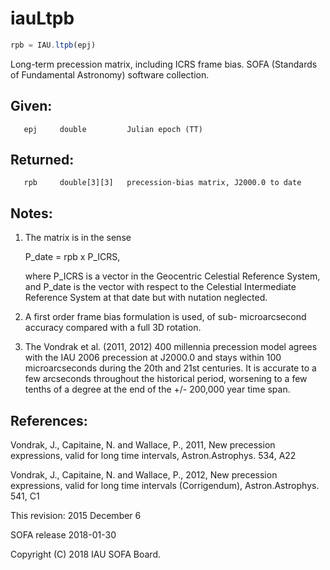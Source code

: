 # iauLtpb

```js
rpb = IAU.ltpb(epj)
```

Long-term precession matrix, including ICRS frame bias.
SOFA (Standards of Fundamental Astronomy) software collection.


## Given:
```
   epj     double         Julian epoch (TT)
```

## Returned:
```
   rpb     double[3][3]   precession-bias matrix, J2000.0 to date
```

## Notes:

1) The matrix is in the sense

      P_date = rpb x P_ICRS,

   where P_ICRS is a vector in the Geocentric Celestial Reference
   System, and P_date is the vector with respect to the Celestial
   Intermediate Reference System at that date but with nutation
   neglected.

2) A first order frame bias formulation is used, of sub-
   microarcsecond accuracy compared with a full 3D rotation.

3) The Vondrak et al. (2011, 2012) 400 millennia precession model
   agrees with the IAU 2006 precession at J2000.0 and stays within
   100 microarcseconds during the 20th and 21st centuries.  It is
   accurate to a few arcseconds throughout the historical period,
   worsening to a few tenths of a degree at the end of the
   +/- 200,000 year time span.

## References:

  Vondrak, J., Capitaine, N. and Wallace, P., 2011, New precession
  expressions, valid for long time intervals, Astron.Astrophys. 534,
  A22

  Vondrak, J., Capitaine, N. and Wallace, P., 2012, New precession
  expressions, valid for long time intervals (Corrigendum),
  Astron.Astrophys. 541, C1

This revision:  2015 December 6

SOFA release 2018-01-30

Copyright (C) 2018 IAU SOFA Board.